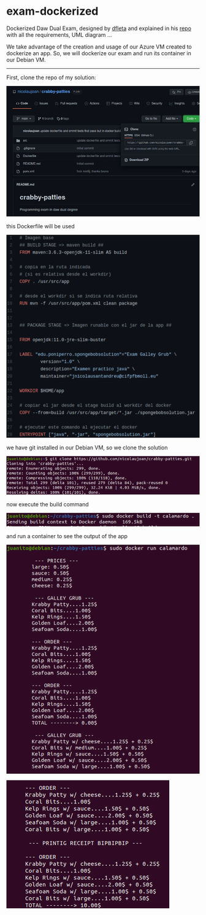 # exam-dockerized
Dockerized Daw Dual Exam, designed by <a href="https://github.com/dfleta">dfleta</a> and explained in his <a href="https://github.com/dfleta/examen-galley-grub">repo</a> with all the requirements, UML diagram ...

We take advantage of the creation and usage of our Azure VM created to dockerize an app. So, we will dockerize our exam and run its container in our Debian VM.

<hr>

First, clone the repo of my solution:

![sol](./imgs/1-clone_solution.png)

this Dockerfile will be used

![dfile](./imgs/2-dockerfile_used.png)

we have git installed in our Debian VM, so we clone the solution

![clonevm](./imgs/3-git_clone.png)

now execute the build command

![build](./imgs/4-build.png)

and run a container to see the output of the app

![cli1](./imgs/5-cli1.png)

![cli1](./imgs/6-cli2.png)


